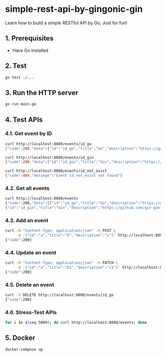 # simple-rest-api-by-gingonic-gin
Learn how to build a simple RESTful API by Go, Just for fun!

## 1. Prerequisites
* Have Go installed

## 2. Test
``` bash
go test ./...
```

## 3. Run the HTTP server
``` bash
go run main.go
```

## 4. Test APIs

### 4.1. Get event by ID
``` bash
curl http://localhost:8080/events/id_go
{"code":200,"data":{"id":"id_go","title":"Go","description":"https://golang.org/"}}

curl http://localhost:8080/events/id_gin
{"code":200,"data":{"id":"id_gin","title":"Gin","description":"https://github.com/gin-gonic/gin"}}

curl http://localhost:8080/events/id_not_exist
{"code":404,"message":"Event id_not_exist not found"}
```

### 4.2. Get all events
``` bash
curl http://localhost:8080/events
{"code":200,"data":[{"id":"id_go","title":"Go","description":"https://golang.org/"},
{"id":"id_gin","title":"Gin","description":"https://github.com/gin-gonic/gin"}]}
```

### 4.3. Add an event
``` bash
curl -H "Content-Type: application/json" -X POST \
     -d '{"id":"a","title":"b","description":"c"}' http://localhost:8080/events
{"code":200}
```

### 4.4. Update an event
``` bash
curl -H "Content-Type: application/json" -X PATCH \
     -d '{"id":"a","title":"b1","description":"c1"}' http://localhost:8080/events
{"code":200}
```

### 4.5. Delete an event
``` bash
curl -X DELETE http://localhost:8080/events/id_go
{"code":200}
```

### 4.6. Stress-Test APIs
``` bash
for i in $(seq 5000); do curl http://localhost:8080/events; done
```

## 5. Docker
``` bash
docker-compose up
```
